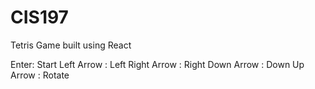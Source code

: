# CIS197

Tetris Game built using React

Enter: Start 
Left Arrow : Left
Right Arrow : Right
Down Arrow : Down
Up Arrow : Rotate

